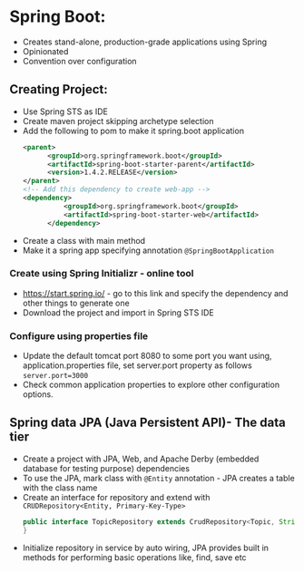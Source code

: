 # Spring Boot:

- Creates stand-alone, production-grade applications using Spring
- Opinionated
- Convention over configuration

## Creating Project:

- Use Spring STS as IDE
- Create maven project skipping archetype selection
- Add the following to pom to make it spring.boot application
  ```xml
  <parent>
  		<groupId>org.springframework.boot</groupId>
  		<artifactId>spring-boot-starter-parent</artifactId>
  		<version>1.4.2.RELEASE</version>
  </parent>
  <!-- Add this dependency to create web-app -->
  <dependency>
			<groupId>org.springframework.boot</groupId>
			<artifactId>spring-boot-starter-web</artifactId>
		</dependency>
  ```
- Create a class with main method
- Make it a spring app specifying annotation `@SpringBootApplication`


### Create using Spring Initializr - online tool
- https://start.spring.io/ - go to this link and specify the dependency and other things to generate one
- Download the project and import in  Spring STS IDE

### Configure using properties file
- Update the default tomcat port 8080 to some port you want using, application.properties file,
  set server.port property as follows `server.port=3000`
- Check common application properties to explore other configuration options.

## Spring data JPA (Java Persistent API)- The data tier
- Create a project with JPA, Web, and Apache Derby (embedded database for testing purpose) dependencies
- To use the JPA, mark class with `@Entity` annotation - JPA creates a table with the class name
- Create an interface for repository and extend with `CRUDRepository<Entity, Primary-Key-Type>`
  ```java
  public interface TopicRepository extends CrudRepository<Topic, String>{
  }
  ```
- Initialize repository in service by auto wiring, JPA provides built in methods for performing basic operations like, find, save etc
